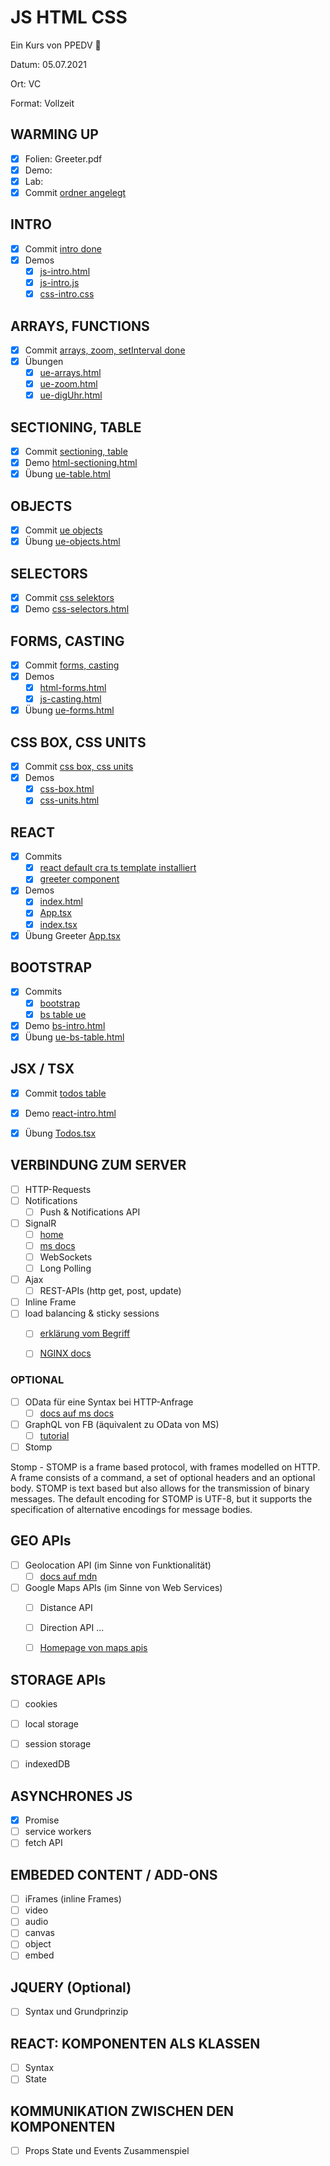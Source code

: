 # JS HTML CSS

Ein Kurs von PPEDV :rocket:

Datum: 05.07.2021

Ort: VC

Format: Vollzeit

## WARMING UP

- [x] Folien: Greeter.pdf
- [x] Demo:
- [x] Lab:
- [x] Commit [ordner angelegt](https://github.com/ppedvAG/2021-07-05-JSHTMLCSS/commit/2c4f2b7f45af9b448a1d3077f842cf10dd066c63)

## INTRO

- [x] Commit [intro done](https://github.com/ppedvAG/2021-07-05-JSHTMLCSS/commit/0bbe8a403b1e72a7cd8f8b6767297511fea2500c)
- [x] Demos
  - [x] [js-intro.html](TRAINER/js-intro.html)
  - [x] [js-intro.js](TRAINER/js-intro.js)
  - [x] [css-intro.css](TRAINER/css-intro.css)

## ARRAYS, FUNCTIONS

- [x] Commit [arrays, zoom, setInterval done](https://github.com/ppedvAG/2021-07-05-JSHTMLCSS/commit/b547daf16a8700bf2e4930f2ba57ab52002f33a4)
- [x] Übungen
  - [x] [ue-arrays.html](TRAINER/ue-arrays.html)
  - [x] [ue-zoom.html](TRAINER/ue-zoom.html)
  - [x] [ue-digUhr.html](TRAINER/ue-digUhr.html)

## SECTIONING, TABLE

- [x] Commit [sectioning, table](https://github.com/ppedvAG/2021-07-05-JSHTMLCSS/commit/7549602be90ea32b7fb06136ae933aafb011f61e)
- [x] Demo [html-sectioning.html](TRAINER/html-sectioning.html)
- [x] Übung [ue-table.html](TRAINER/ue-table.html)

## OBJECTS

- [x] Commit [ue objects](https://github.com/ppedvAG/2021-07-05-JSHTMLCSS/commit/156f67edbc5339dc24e3a048a2cbd378a4333499)
- [x] Übung [ue-objects.html](TRAINER/ue-objects.html)

## SELECTORS

- [x] Commit [css selektors](https://github.com/ppedvAG/2021-07-05-JSHTMLCSS/commit/a9e4ba013d19f79a32fc3170e78b9404e3954c54)
- [x] Demo [css-selectors.html](TRAINER/css-selectors.html)

## FORMS, CASTING

- [x] Commit [forms, casting](https://github.com/ppedvAG/2021-07-05-JSHTMLCSS/commit/2947cff0f2d0bc94758a91dfad82616c2abdac71)
- [x] Demos
  - [x] [html-forms.html](TRAINER/html-forms.html)
  - [x] [js-casting.html](TRAINER/js-casting.html)
- [x] Übung [ue-forms.html](TRAINER/ue-forms.html)

## CSS BOX, CSS UNITS

- [x] Commit [css box, css units](https://github.com/ppedvAG/2021-07-05-JSHTMLCSS/commit/f6d05ff0396eee9639f8cee07c9b1722a2e36bcb)
- [x] Demos
  - [x] [css-box.html](TRAINER/css-box.html)
  - [x] [css-units.html](TRAINER/css-units.html)

## REACT

- [x] Commits
  - [x] [react default cra ts template installiert](https://github.com/ppedvAG/2021-07-05-JSHTMLCSS/commit/309b65f14c67cc12f2c2415fb63235924cb6f49f)
  - [x] [greeter component](https://github.com/ppedvAG/2021-07-05-JSHTMLCSS/commit/9344d813c76ebfcba631e8f5f71c95859acacff4)
- [x] Demos
  - [x] [index.html](TRAINER/react/my-app/public/index.html)
  - [x] [App.tsx](TRAINER/react/my-app/src/App.tsx)
  - [x] [index.tsx](TRAINER/react/my-app/src/index.tsx)
- [x] Übung Greeter [App.tsx](TRAINER/react/my-app/src/App.tsx)

## BOOTSTRAP

- [x] Commits
  - [x] [bootstrap](https://github.com/ppedvAG/2021-07-05-JSHTMLCSS/commit/1e9694b8c4cb25a6c922658d7a9d11c6c2cf6ae8)
  - [x] [bs table ue](https://github.com/ppedvAG/2021-07-05-JSHTMLCSS/commit/da674486f945527948bc1ce4d674883bea0d7e1d)
- [x] Demo [bs-intro.html](TRAINER/bs-intro.html)
- [x] Übung [ue-bs-table.html](TRAINER/ue-bs-table.html)

## JSX / TSX

- [x] Commit [todos table](https://github.com/ppedvAG/2021-07-05-JSHTMLCSS/commit/45072023f80439bddff62ad063dc07524a51ed34)
- [x] Demo [react-intro.html](TRAINER/react-intro.html)
- [x] Übung [Todos.tsx](TRAINER/react/my-app/src/Todos.tsx)


## VERBINDUNG ZUM SERVER

- [ ] HTTP-Requests
- [ ] Notifications
  - [ ] Push & Notifications API
- [ ] SignalR
  - [ ] [home](https://dotnet.microsoft.com/apps/aspnet/signalr)
  - [ ] [ms docs](https://docs.microsoft.com/de-de/aspnet/signalr/overview/getting-started/introduction-to-signalr)
  - [ ] WebSockets
  - [ ] Long Polling
- [ ] Ajax
  - [ ] REST-APIs (http get, post, update)
- [ ] Inline Frame
- [ ] load balancing & sticky sessions
  - [ ] [erklärung vom Begriff](https://load-balancer.info/themen/sticky-session-load-balancing/)
  - [ ] [NGINX docs](https://docs.nginx.com/nginx/admin-guide/load-balancer/http-load-balancer/)


### OPTIONAL

- [ ] OData für eine Syntax bei HTTP-Anfrage
  - [ ] [docs auf ms docs](https://docs.microsoft.com/en-us/odata/)
- [ ] GraphQL von FB (äquivalent zu OData von MS)
  - [ ] [tutorial](https://www.tutorialspoint.com/graphql/graphql_jquery_integration.htm)
- [ ] Stomp

Stomp - STOMP is a frame based protocol, with frames modelled on HTTP. A frame consists of a command, a set of optional headers and an optional body. STOMP is text based but also allows for the transmission of binary messages. The default encoding for STOMP is UTF-8, but it supports the specification of alternative encodings for message bodies.


## GEO APIs

- [ ] Geolocation API (im Sinne von Funktionalität)
  - [ ] [docs auf mdn](https://developer.mozilla.org/de/docs/Web/API/Geolocation_API)
- [ ] Google Maps APIs (im Sinne von Web Services)
  - [ ] Distance API
  - [ ] Direction API ...
  - [ ] [Homepage von maps apis](https://cloud.google.com/maps-platform/products)


## STORAGE APIs

- [ ] cookies
- [ ] local storage
- [ ] session storage
- [ ] indexedDB
 

## ASYNCHRONES JS

- [x] Promise
- [ ] service workers
- [ ] fetch API

## EMBEDED CONTENT / ADD-ONS

- [ ] iFrames (inline Frames)
- [ ] video
- [ ] audio
- [ ] canvas
- [ ] object
- [ ] embed

## JQUERY (Optional)

- [ ] Syntax und Grundprinzip

## REACT: KOMPONENTEN ALS KLASSEN

- [ ] Syntax
- [ ] State

## KOMMUNIKATION ZWISCHEN DEN KOMPONENTEN

- [ ] Props State und Events Zusammenspiel